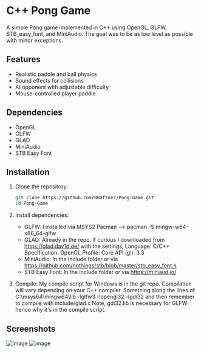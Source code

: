 # C++ Pong Game

A simple Pong game implemented in C++ using OpenGL, GLFW, STB_easy_font, and MiniAudio.
The goal was to be as low level as possible with minor exceptions.

## Features
- Realistic paddle and ball physics
- Sound effects for collisions
- AI opponent with adjustable difficulty
- Mouse-controlled player paddle

## Dependencies
- OpenGL
- GLFW
- GLAD
- MiniAudio
- STB Easy Font

## Installation
1. Clone the repository:
   ```bash
   git clone https://github.com/BHaftner/Pong-Game.git
   cd Pong-Game
   
2. Install dependencies:
   - GLFW: I installed via MSYS2 Pacman --> pacman -S mingw-w64-x86_64-glfw
   - GLAD: Already in the repo. If curious I downloaded from https://glad.dav1d.de/ with the settings,
      Language: C/C++
      Specification: OpenGL
      Profile: Core
      API (gl): 3.3
   - MiniAudio: In the include folder or via https://github.com/nothings/stb/blob/master/stb_easy_font.h
   - STB Easy Font: In the include folder or via https://miniaud.io/
   
3. Compile:
   My compile script for Windows is in the git repo. Compilation will vary depending on your C++ compiler.
   Something along the lines of C:\msys64\mingw64\lib -lglfw3 -lopengl32 -lgdi32 and then remember to compile with include/glad.c
   Note, gdi32.lib is necessary for GLFW hence why it's in the compile script.

## Screenshots
![image](https://github.com/user-attachments/assets/2da3b841-67d6-44b8-a622-fd871b076418)
![image](https://github.com/user-attachments/assets/781fffde-a11a-4f15-9e14-64a1d1560ca7)


